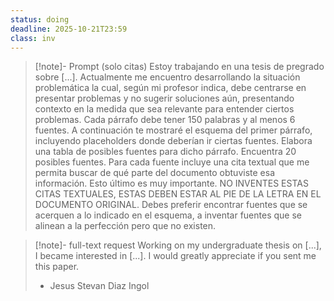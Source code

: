 ```yaml
---
status: doing
deadline: 2025-10-21T23:59
class: inv
---
```

> [!note]- Prompt (solo citas)
> Estoy trabajando en una tesis de pregrado sobre [...]. Actualmente me encuentro desarrollando la situación problemática la cual, según mi profesor indica, debe centrarse en presentar problemas y no sugerir soluciones aún, presentando contexto en la medida que sea relevante para entender ciertos problemas. Cada párrafo debe tener 150 palabras y al menos 6 fuentes. A continuación te mostraré el esquema del primer párrafo, incluyendo placeholders donde deberían ir ciertas fuentes. Elabora una tabla de posibles fuentes para dicho párrafo. Encuentra 20 posibles fuentes. Para cada fuente incluye una cita textual que me permita buscar de qué parte del documento obtuviste esa información. Esto último es muy importante. NO INVENTES ESTAS CITAS TEXTUALES, ESTAS DEBEN ESTAR AL PIE DE LA LETRA EN EL DOCUMENTO ORIGINAL. Debes preferir encontrar fuentes que se acerquen a lo indicado en el esquema, a inventar fuentes que se alinean a la perfección pero que no existen.

> [!note]- full-text request
> Working on my undergraduate thesis on [...], I became interested in [...]. I would greatly appreciate if you sent me this paper.
> 
> - Jesus Stevan Diaz Ingol

